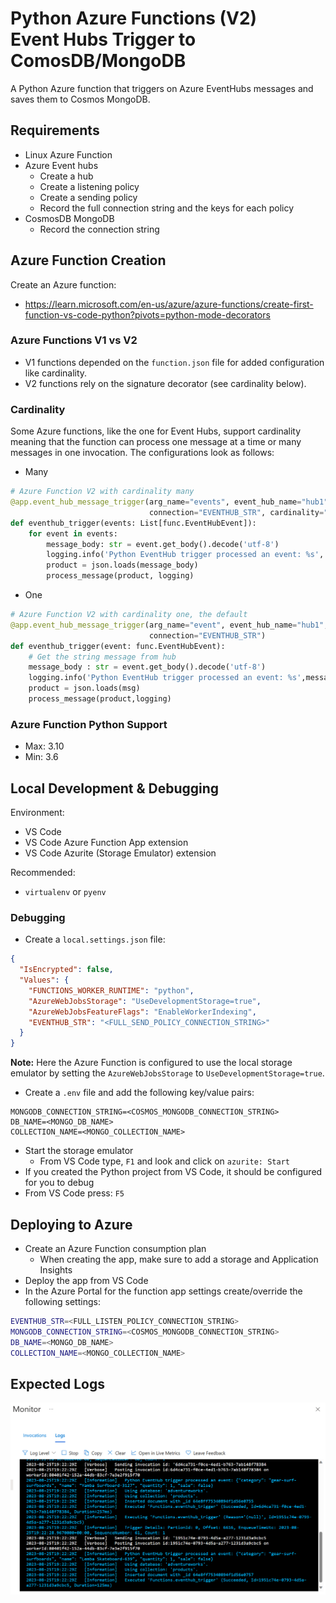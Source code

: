 # Python Azure Functions (V2)<br>Event Hubs Trigger to ComosDB/MongoDB

A Python Azure function that triggers on Azure EventHubs messages and saves them to Cosmos MongoDB.

## Requirements

- Linux Azure Function
- Azure Event hubs
  - Create a hub
  - Create a listening policy
  - Create a sending policy
  - Record the full connection string and the keys for each policy
- CosmosDB MongoDB
  - Record the connection string

## Azure Function Creation

Create an Azure function:

- <https://learn.microsoft.com/en-us/azure/azure-functions/create-first-function-vs-code-python?pivots=python-mode-decorators>

### Azure Functions V1 vs V2

- V1 functions depended on the `function.json` file for added configuration like cardinality.
- V2 functions rely on the signature decorator (see cardinality below).

### Cardinality

Some Azure functions, like the one for Event Hubs, support cardinality meaning that the function can process one message at a time or many messages in one invocation. The configurations look as follows:

- Many

```Python
# Azure Function V2 with cardinality many
@app.event_hub_message_trigger(arg_name="events", event_hub_name="hub1",
                               connection="EVENTHUB_STR", cardinality="many")
def eventhub_trigger(events: List[func.EventHubEvent]):
    for event in events:
        message_body: str = event.get_body().decode('utf-8')
        logging.info('Python EventHub trigger processed an event: %s', message_body)
        product = json.loads(message_body)
        process_message(product, logging)
```

- One

```Python
# Azure Function V2 with cardinality one, the default
@app.event_hub_message_trigger(arg_name="event", event_hub_name="hub1",
                               connection="EVENTHUB_STR") 
def eventhub_trigger(event: func.EventHubEvent):
    # Get the string message from hub
    message_body : str = event.get_body().decode('utf-8')
    logging.info('Python EventHub trigger processed an event: %s',message_body)
    product = json.loads(msg)
    process_message(product,logging)
```

### Azure Function Python Support

- Max: 3.10
- Min: 3.6

## Local Development & Debugging

Environment:

- VS Code
- VS Code Azure Function App extension
- VS Code Azurite (Storage Emulator) extension

Recommended:

- `virtualenv` or `pyenv`

### Debugging

- Create a `local.settings.json` file:

```json
{
  "IsEncrypted": false,
  "Values": {
    "FUNCTIONS_WORKER_RUNTIME": "python",
    "AzureWebJobsStorage": "UseDevelopmentStorage=true",
    "AzureWebJobsFeatureFlags": "EnableWorkerIndexing",
    "EVENTHUB_STR": "<FULL_SEND_POLICY_CONNECTION_STRING>"
  }
}
```

**Note:** Here the Azure Function is configured to use the local storage emulator by setting the `AzureWebJobsStorage` to `UseDevelopmentStorage=true`.

- Create a `.env` file and add the following key/value pairs:

```
MONGODB_CONNECTION_STRING=<COSMOS_MONGODB_CONNECTION_STRING>
DB_NAME=<MONGO_DB_NAME>
COLLECTION_NAME=<MONGO_COLLECTION_NAME>
```

- Start the storage emulator
  -  From VS Code type, `F1` and look and click on `azurite: Start`
- If you created the Python project from VS Code, it should be configured for you to debug
- From VS Code press: `F5`

## Deploying to Azure

- Create an Azure Function consumption plan
  - When creating the app, make sure to add a storage and Application Insights
- Deploy the app from VS Code
- In the Azure Portal for the function app settings create/override the following settings:

```bash
EVENTHUB_STR=<FULL_LISTEN_POLICY_CONNECTION_STRING>
MONGODB_CONNECTION_STRING=<COSMOS_MONGODB_CONNECTION_STRING>
DB_NAME=<MONGO_DB_NAME>
COLLECTION_NAME=<MONGO_COLLECTION_NAME>
```

## Expected Logs

![A view of the logs in the Azure Portal](images/logs.png)
